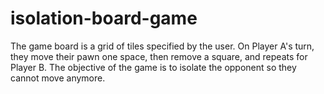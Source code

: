 # isolation-board-game
The game board is a grid of tiles specified by the user. On Player A's turn, they move their pawn one space, then remove a square, and repeats for Player B. The objective of the game is to isolate the opponent so they cannot move anymore.
